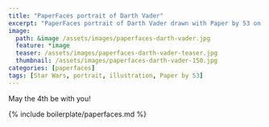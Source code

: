 ```yaml
---
title: "PaperFaces portrait of Darth Vader"
excerpt: "PaperFaces portrait of Darth Vader drawn with Paper by 53 on an iPad."
image: 
  path: &image /assets/images/paperfaces-darth-vader.jpg 
  feature: *image
  teaser: /assets/images/paperfaces-darth-vader-teaser.jpg
  thumbnail: /assets/images/paperfaces-darth-vader-150.jpg
categories: [paperfaces]
tags: [Star Wars, portrait, illustration, Paper by 53]
---
```


May the 4th be with you!

{% include boilerplate/paperfaces.md %}

